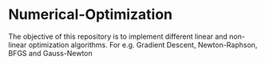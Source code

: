 # Numerical-Optimization
The objective of this repository is to implement different linear and non-linear optimization algorithms. For e.g. Gradient Descent, Newton-Raphson, BFGS and Gauss-Newton
